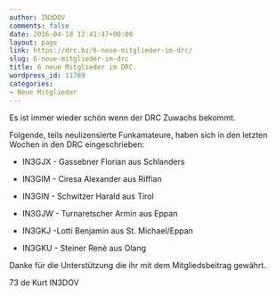 ```yaml
---
author: IN3DOV
comments: false
date: 2016-04-18 12:41:47+00:00
layout: page
link: https://drc.bz/6-neue-mitglieder-im-drc/
slug: 6-neue-mitglieder-im-drc
title: 6 neue Mitglieder im DRC.
wordpress_id: 11789
categories:
- Neue Mitglieder
---
```


Es ist immer wieder schön wenn der DRC Zuwachs bekommt.

Folgende, teils neulizensierte Funkamateure, haben sich in den letzten Wochen in den DRC eingeschrieben:



	
  * IN3GJX - Gassebner Florian aus Schlanders

	
  * IN3GIM - Ciresa Alexander aus Riffian

	
  * IN3GIN - Schwitzer Harald aus Tirol

	
  * IN3GJW - Turnaretscher Armin aus Eppan

	
  * IN3GKJ -Lotti Benjamin aus St. Michael/Eppan

	
  * IN3GKU - Steiner Renè aus Olang


Danke für die Unterstützung die ihr mit dem Mitgliedsbeitrag gewährt.

73 de Kurt IN3DOV
